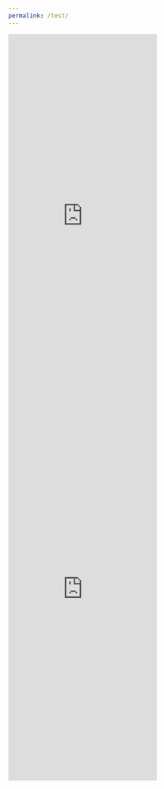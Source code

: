 ```yaml
---
permalink: /test/
---
```


<iframe src="https://terraria.fandom.com/wiki/Terraria_Wiki" align="left" name="Arcane Ascent" style="height:750px;width=45%;border:none;" title="Arcane Ascent"></iframe> <iframe src="https://terraria.fandom.com/wiki/Terraria_Wiki" align="left" name="Arcane Ascent" style="height:750px;width=45%;border:none;" title="Arcane Ascent"></iframe>

